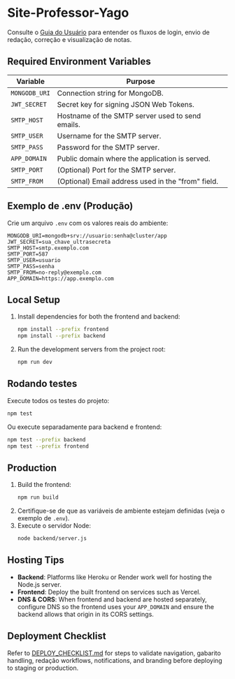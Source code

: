 # Site-Professor-Yago

Consulte o [Guia do Usuário](./USER_GUIDE.md) para entender os fluxos de login, envio de redação, correção e visualização de notas.

## Required Environment Variables

| Variable | Purpose |
|----------|---------|
| `MONGODB_URI` | Connection string for MongoDB. |
| `JWT_SECRET` | Secret key for signing JSON Web Tokens. |
| `SMTP_HOST` | Hostname of the SMTP server used to send emails. |
| `SMTP_USER` | Username for the SMTP server. |
| `SMTP_PASS` | Password for the SMTP server. |
| `APP_DOMAIN` | Public domain where the application is served. |
| `SMTP_PORT` | (Optional) Port for the SMTP server. |
| `SMTP_FROM` | (Optional) Email address used in the "from" field. |

## Exemplo de .env (Produção)

Crie um arquivo `.env` com os valores reais do ambiente:

```env
MONGODB_URI=mongodb+srv://usuario:senha@cluster/app
JWT_SECRET=sua_chave_ultrasecreta
SMTP_HOST=smtp.exemplo.com
SMTP_PORT=587
SMTP_USER=usuario
SMTP_PASS=senha
SMTP_FROM=no-reply@exemplo.com
APP_DOMAIN=https://app.exemplo.com
```

## Local Setup

1. Install dependencies for both the frontend and backend:
   ```bash
   npm install --prefix frontend
   npm install --prefix backend
   ```
2. Run the development servers from the project root:
   ```bash
   npm run dev
   ```

## Rodando testes

Execute todos os testes do projeto:

```bash
npm test
```

Ou execute separadamente para backend e frontend:

```bash
npm test --prefix backend
npm test --prefix frontend
```

## Production

1. Build the frontend:
   ```bash
   npm run build
   ```
2. Certifique-se de que as variáveis de ambiente estejam definidas (veja o exemplo de `.env`).
3. Execute o servidor Node:
   ```bash
   node backend/server.js
   ```

## Hosting Tips

- **Backend**: Platforms like Heroku or Render work well for hosting the Node.js server.
- **Frontend**: Deploy the built frontend on services such as Vercel.
- **DNS & CORS**: When frontend and backend are hosted separately, configure DNS so the frontend uses your `APP_DOMAIN` and ensure the backend allows that origin in its CORS settings.


## Deployment Checklist

Refer to [DEPLOY_CHECKLIST.md](./DEPLOY_CHECKLIST.md) for steps to validate navigation, gabarito handling, redação workflows, notifications, and branding before deploying to staging or production.
